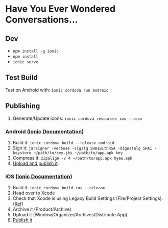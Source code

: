 # Have You Ever Wondered Conversations…

## Dev

- `npm install -g ionic`
- `npm install`
- `ionic serve`

## Test Build

Test on Android with: `ionic cordova run android`

## Publishing

1. Generate/Update icons: `ionic cordova resources ios --icon`

### Android ([Ionic Documentation](https://ionicframework.com/docs/v1/guide/publishing.html#android-publishing))

1. Build it: `ionic cordova build --release android`
2. Sign it: `jarsigner -verbose -sigalg SHA1withRSA -digestalg SHA1 -keystore ~/path/to/key.jks ~/path/to/app.apk key`
3. Compress it: `zipalign -v 4 ~/path/to/app.apk hyew.apk`
4. [Upload and publish it](https://play.google.com/apps/publish).

### iOS ([Ionic Documentation](https://ionicframework.com/docs/v1/guide/publishing.html#ios-publishing))

1. Build it: `ionic cordova build ios --release`
2. Head over to Xcode
3. Check that Xcode is using Legacy Build Settings (File/Project Settings). ([Ref](https://stackoverflow.com/a/52654888))
4. Archive it (Product/Archive)
5. Upload it (Window/Organizer/Archives/Distribute App)
6. [Publish it](https://appstoreconnect.apple.com)
